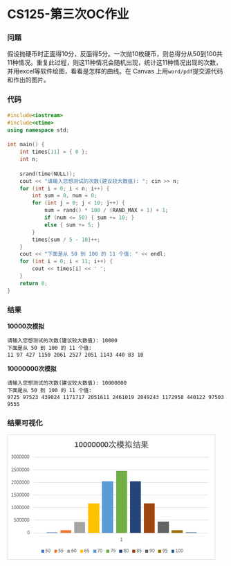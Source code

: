 # CS125-第三次OC作业

### 问题

假设抛硬币时正面得10分，反面得5分。一次抛10枚硬币，则总得分从50到100共11种情况。重复此过程，则这11种情况会随机出现，统计这11种情况出现的次数，并用excel等软件绘图，看看是怎样的曲线。在 Canvas 上用`word/pdf`提交源代码和作出的图片。

### 代码

```cpp
#include<iostream>
#include<ctime>
using namespace std;

int main() {
	int times[11] = { 0 };
	int n;

	srand(time(NULL));
	cout << "请输入您想测试的次数(建议较大数值): "; cin >> n;
	for (int i = 0; i < n; i++) {
		int sum = 0, num = 0;
		for (int j = 0; j < 10; j++) {
			num = rand() * 100 / (RAND_MAX + 1) + 1;
			if (num <= 50) { sum += 10; }
			else { sum += 5; }
		}
		times[sum / 5 - 10]++;
	}
	cout << "下面是从 50 到 100 的 11 个值: " << endl;
	for (int i = 0; i < 11; i++) {
		cout << times[i] << ' ';
	}
	return 0;
}
```

### 结果

**10000次模拟**

```
请输入您想测试的次数(建议较大数值): 10000                                      
下面是从 50 到 100 的 11 个值:                                              
11 97 427 1150 2061 2527 2051 1143 440 83 10  
```

**10000000次模拟**

```
请输入您想测试的次数(建议较大数值): 10000000                                  
下面是从 50 到 100 的 11 个值:                                               
9725 97523 439024 1171717 2051611 2461019 2049243 1172958 440122 97503 9555
```

### 结果可视化

![image-20200324223633641](README/image-20200324223633641.png)

